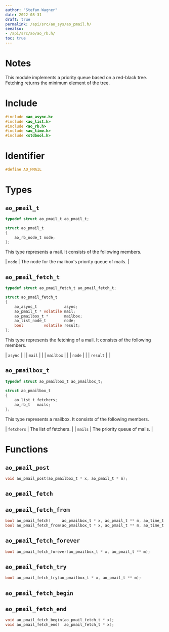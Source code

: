 ```yaml
---
author: "Stefan Wagner"
date: 2022-08-31
draft: true
permalink: /api/src/ao_sys/ao_pmail.h/
seealso:
- /api/src/ao/ao_rb.h/
toc: true
---
```


# Notes

This module implements a priority queue based on a red-black tree. Fetching returns the minimum element of the tree.

# Include

```c
#include <ao_async.h>
#include <ao_list.h>
#include <ao_rb.h>
#include <ao_time.h>
#include <stdbool.h>
```

# Identifier

```c
#define AO_PMAIL
```

# Types

## `ao_pmail_t`

```c
typedef struct ao_pmail_t ao_pmail_t;
```

```c
struct ao_pmail_t
{
    ao_rb_node_t node;
};
```

This type represents a mail. It consists of the following members.

| `node` | The node for the mailbox's priority queue of mails. |

## `ao_pmail_fetch_t`

```c
typedef struct ao_pmail_fetch_t ao_pmail_fetch_t;
```

```c
struct ao_pmail_fetch_t
{
    ao_async_t            async;
    ao_pmail_t * volatile mail;
    ao_pmailbox_t *       mailbox;
    ao_list_node_t        node;
    bool         volatile result;
};
```

This type represents the fetching of a mail. It consists of the following members.

| `async` | |
| `mail` | |
| `mailbox` | |
| `node` | |
| `result` | |

## `ao_pmailbox_t`

```c
typedef struct ao_pmailbox_t ao_pmailbox_t;
```

```c
struct ao_pmailbox_t
{
    ao_list_t fetchers;
    ao_rb_t   mails;
};
```

This type represents a mailbox. It consists of the following members.

| `fetchers` | The list of fetchers. |
| `mails` | The priority queue of mails. |

# Functions

## `ao_pmail_post`

```c
void ao_pmail_post(ao_pmailbox_t * x, ao_pmail_t * m);
```

## `ao_pmail_fetch`
## `ao_pmail_fetch_from`

```c
bool ao_pmail_fetch(     ao_pmailbox_t * x, ao_pmail_t ** m, ao_time_t timeout);
bool ao_pmail_fetch_from(ao_pmailbox_t * x, ao_pmail_t ** m, ao_time_t timeout, ao_time_t beginning);
```

## `ao_pmail_fetch_forever`

```c
bool ao_pmail_fetch_forever(ao_pmailbox_t * x, ao_pmail_t ** m);
```

## `ao_pmail_fetch_try`

```c
bool ao_pmail_fetch_try(ao_pmailbox_t * x, ao_pmail_t ** m);
```

## `ao_pmail_fetch_begin`
## `ao_pmail_fetch_end`

```c
void ao_pmail_fetch_begin(ao_pmail_fetch_t * x);
void ao_pmail_fetch_end(  ao_pmail_fetch_t * x);
```
